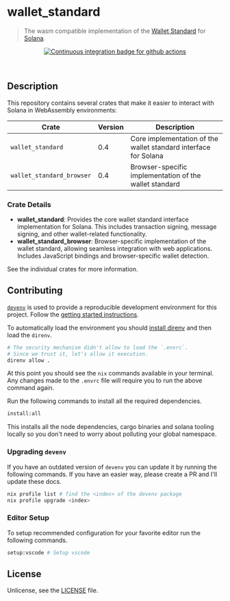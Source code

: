 # wallet_standard

> The wasm compatible implementation of the [Wallet Standard](https://github.com/wallet-standard/wallet-standard) for [Solana](https://github.com/anza-xyz/wallet-standard).

<p align="center">
  <a href="https://github.com/ifiokjr/wallet_standard/actions?query=workflow:ci">
    <img src="https://github.com/ifiokjr/wallet_standard/workflows/ci/badge.svg" alt="Continuous integration badge for github actions" title="CI Badge" />
  </a>
</p>

<br />

## Description

This repository contains several crates that make it easier to interact with Solana in WebAssembly environments:

| Crate                     | Version | Description                                                     |
| ------------------------- | ------- | --------------------------------------------------------------- |
| `wallet_standard`         | 0.4     | Core implementation of the wallet standard interface for Solana |
| `wallet_standard_browser` | 0.4     | Browser-specific implementation of the wallet standard          |

### Crate Details

- **wallet_standard**: Provides the core wallet standard interface implementation for Solana. This includes transaction signing, message signing, and other wallet-related functionality.
- **wallet_standard_browser**: Browser-specific implementation of the wallet standard, allowing seamless integration with web applications. Includes JavaScript bindings and browser-specific wallet detection.

See the individual crates for more information.

## Contributing

[`devenv`](https://devenv.sh/) is used to provide a reproducible development environment for this project. Follow the [getting started instructions](https://devenv.sh/getting-started/).

To automatically load the environment you should [install direnv](https://devenv.sh/automatic-shell-activation/) and then load the `direnv`.

```bash
# The security mechanism didn't allow to load the `.envrc`.
# Since we trust it, let's allow it execution.
direnv allow .
```

At this point you should see the `nix` commands available in your terminal. Any changes made to the `.envrc` file will require you to run the above command again.

Run the following commands to install all the required dependencies.

```bash
install:all
```

This installs all the node dependencies, cargo binaries and solana tooling locally so you don't need to worry about polluting your global namespace.

### Upgrading `devenv`

If you have an outdated version of `devenv` you can update it by running the following commands. If you have an easier way, please create a PR and I'll update these docs.

```bash
nix profile list # find the <index> of the devenv package
nix profile upgrade <index>
```

### Editor Setup

To setup recommended configuration for your favorite editor run the following commands.

```bash
setup:vscode # Setup vscode
```

## License

Unlicense, see the [LICENSE](./license) file.
